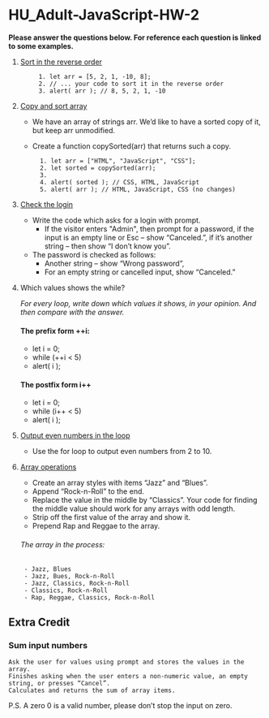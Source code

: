 # HU_Adult-JavaScript-HW-2
**__Please answer the questions below. For reference each question is linked to some examples.__**

1. [Sort in the reverse order](https://github.com/Jay4stem/HU_Adult-JavaScript-Examples/blob/master/Examples1.md#reverse-array)
            
            1. let arr = [5, 2, 1, -10, 8];
            2. // ... your code to sort it in the reverse order
            3. alert( arr ); // 8, 5, 2, 1, -10
    
2. [Copy and sort array](https://github.com/Jay4stem/HU_Adult-JavaScript-Examples/blob/master/Examples1.md#sort-the-array)
    - We have an array of strings arr. We’d like to have a sorted copy of it, but keep arr unmodified.
    - Create a function copySorted(arr) that returns such a copy.
      
            1. let arr = ["HTML", "JavaScript", "CSS"];
            2. let sorted = copySorted(arr);
            3. 
            4. alert( sorted ); // CSS, HTML, JavaScript
            5. alert( arr ); // HTML, JavaScript, CSS (no changes)
    
3. [Check the login](https://github.com/Jay4stem/HU_Adult-JavaScript-Examples/blob/master/Examples1.md#check-the-login)
    - Write the code which asks for a login with prompt.
        - If the visitor enters "Admin", then prompt for a password, if the input is an empty line or Esc – show “Canceled.”, if it’s another string – then show “I don’t know you”.
    - The password is checked as follows:
        - Another string – show “Wrong password”,
        - For an empty string or cancelled input, show “Canceled.”
    
3. Which values shows the while?
   
   *For every loop, write down which values it shows, in your opinion. And then compare with the answer.*
    #### The prefix form ++i:
    - let i = 0;
    - while (++i < 5) 
    - alert( i );

    #### The postfix form i++
    - let i = 0;
    - while (i++ < 5) 
    - alert( i );
    
4. [Output even numbers in the loop](https://github.com/Jay4stem/HU_Adult-JavaScript-Examples/blob/master/Examples1.md#nesting-for-loops)
    - Use the for loop to output even numbers from 2 to 10.
    
5. [Array operations](https://github.com/Jay4stem/HU_Adult-JavaScript-Examples/blob/master/Examples1.md#array-operations)
    
    - Create an array styles with items “Jazz” and “Blues”.
    - Append “Rock-n-Roll” to the end.
    - Replace the value in the middle by “Classics”. Your code for finding the middle value should work for any arrays with odd length.
    - Strip off the first value of the array and show it.
    - Prepend Rap and Reggae to the array.

    ###### The array in the process:
        - Jazz, Blues
        - Jazz, Bues, Rock-n-Roll
        - Jazz, Classics, Rock-n-Roll
        - Classics, Rock-n-Roll
        - Rap, Reggae, Classics, Rock-n-Roll
        
## Extra Credit

### Sum input numbers

    Ask the user for values using prompt and stores the values in the array.
    Finishes asking when the user enters a non-numeric value, an empty string, or presses “Cancel”.
    Calculates and returns the sum of array items.

P.S. A zero 0 is a valid number, please don’t stop the input on zero.

